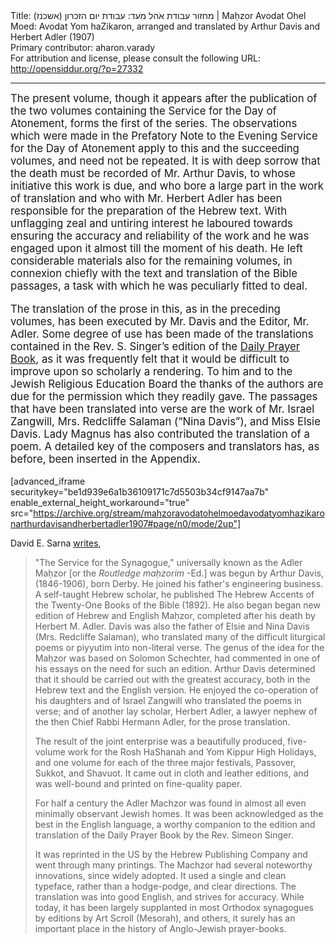 <html>
<head></head>
<body>
Title: מחזור עבודת אֹהל מֹעד: עבודת יום הזכרון (אשכנז)‏ | Maḥzor Avodat Ohel Moed: Avodat Yom haZikaron, arranged and translated by Arthur Davis and Herbert Adler (1907)<br />
Primary contributor: aharon.varady<br />
For attribution and license, please consult the following URL: <a href="http://opensiddur.org/?p=27332">http://opensiddur.org/?p=27332</a>
<p />
<hr />

<div class="english" style="font-size: 1.2em;">
The present volume, though it appears after the publication of the two volumes containing the Service for the Day of Atonement, forms the first of the series. The observations which were made in the Prefatory Note to the Evening Service for the Day of Atonement apply to this and the succeeding volumes, and need not be repeated. It is with deep sorrow that the death must be recorded of Mr. Arthur Davis, to whose initiative this work is due, and who bore a large part in the work of translation and who with Mr. Herbert Adler has been responsible for the preparation of the Hebrew text. With unflagging zeal and untiring interest he laboured towards ensuring the accuracy and reliability of the work and he was engaged upon it almost till the moment of his death. He left considerable materials also for the remaining volumes, in connexion chiefly with the text and translation of the Bible passages, a task with which he was peculiarly fitted to deal. 

The translation of the prose in this, as in the preceding volumes, has been executed by Mr. Davis and the Editor, Mr. Adler. Some degree of use has been made of the translations contained in the Rev. S. Singer’s edition of the <a href="https://opensiddur.org/compilations/kol-bo/the-authorised-daily-prayer-book-aka-the-singer-siddur/">Daily Prayer Book</a>, as it was frequently felt that it would be difficult to improve upon so scholarly a rendering. To him and to the Jewish Religious Education Board the thanks of the authors are due for the permission which they readily gave. The passages that have been translated into verse are the work of Mr. Israel Zangwill, Mrs. Redcliffe Salaman (“Nina Davis”), and Miss Elsie Davis. Lady Magnus has also contributed the translation of a poem. A detailed key of the composers and translators has, as before, been inserted in the Appendix. 
</div>

[advanced_iframe securitykey="be1d939e6a1b36109171c7d5503b34cf9147aa7b" enable_external_height_workaround="true" src="https://archive.org/stream/mahzoravodatohelmoedavodatyomhazikaronarthurdavisandherbertadler1907#page/n0/mode/2up"]

David E. Sarna <a href="https://www.amazon.com/gp/customer-reviews/R1ZFBFD344F6EP/ref=cm_cr_dp_d_rvw_ttl?ie=UTF8&ASIN=B003LZNFSK">writes</a>,

<blockquote>"The Service for the Synagogue," universally known as the Adler Maḥzor [or the <em>Routledge maḥzorim</em> -Ed.] was begun by Arthur Davis, (1846-1906), born Derby. He joined his father's engineering business. A self-taught Hebrew scholar, he published The Hebrew Accents of the Twenty-One Books of the Bible (1892). He also began began new edition of Hebrew and English Maḥzor, completed after his death by Herbert M. Adler. Davis was also the father of Elsie and Nina Davis (Mrs. Redcliffe Salaman), who translated many of the difficult liturgical poems or piyyutim into non-literal verse. The genus of the idea for the Maḥzor was based on Solomon Schechter, had commented in one of his essays on the need for such an edition. Arthur Davis determined that it should be carried out with the greatest accuracy, both in the Hebrew text and the English version. He enjoyed the co-operation of his daughters and of Israel Zangwill who translated the poems in verse; and of another lay scholar, Herbert Adler, a lawyer nephew of the then Chief Rabbi Hermann Adler, for the prose translation.

The result of the joint enterprise was a beautifully produced, five-volume work for the Rosh HaShanah and Yom Kippur High Holidays, and one volume for each of the three major festivals, Passover, Sukkot, and Shavuot. It came out in cloth and leather editions, and was well-bound and printed on fine-quality paper.

For half a century the Adler Machzor was found in almost all even minimally observant Jewish homes. It was been acknowledged as the best in the English language, a worthy companion to the edition and translation of the Daily Prayer Book by the Rev. Simeon Singer.

It was reprinted in the US by the Hebrew Publishing Company and went through many printings. The Machzor had several noteworthy innovations, since widely adopted. It used a single and clean typeface, rather than a hodge-podge, and clear directions. The translation was into good English, and strives for accuracy. While today, it has been largely supplanted in most Orthodox synagogues by editions by Art Scroll (Mesorah), and others, it surely has an important place in the history of Anglo-Jewish prayer-books.</blockquote>
</body>
</html>